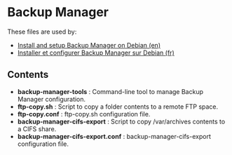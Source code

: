 Backup Manager
==============

These files are used by:

* [Install and setup Backup Manager on Debian (en)](http://howto.biapy.fr/en/debian-gnu-linux/system/software/install-and-setup-backup-manager-on-debian)
* [Installer et configurer Backup Manager sur Debian (fr)](http://howto.biapy.com/fr/debian-gnu-linux/systeme/logiciels/installer-et-configurer-backup-manager-sur-debian)

Contents
--------
* __backup-manager-tools__ : Command-line tool to manage Backup Manager configuration.
* __ftp-copy.sh__ : Script to copy a folder contents to a remote FTP space.
* __ftp-copy.conf__ : ftp-copy.sh configuration file.
* __backup-manager-cifs-export__ : Script to copy /var/archives contents to a CIFS share.
* __backup-manager-cifs-export.conf__ : backup-manager-cifs-export configuration file.

